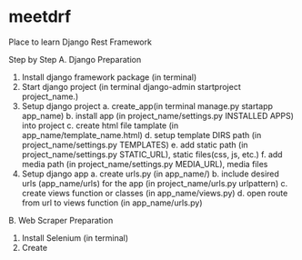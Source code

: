 # meetdrf
Place to learn Django Rest Framework

Step by Step
A. Django Preparation
1. Install django framework package (in terminal)
2. Start django project (in terminal django-admin startproject project_name.)
3. Setup django project
   a. create_app(in terminal manage.py startapp app_name)
   b. install app (in project_name/settings.py INSTALLED APPS) into project
   c. create html file tamplate (in app_name/template_name.html)
   d. setup template DIRS path (in project_name/settings.py TEMPLATES)
   e. add static path (in project_name/settings.py STATIC_URL), static files(css, js, etc.)
   f. add media path (in project_name/settings.py MEDIA_URL), media files
4. Setup django app
   a. create urls.py (in app_name/)
   b. include desired urls (app_name/urls) for the app (in project_name/urls.py urlpattern)
   c. create views function or classes (in app_name/views.py)
   d. open route from url to views function (in app_name/urls.py)

B. Web Scraper Preparation
1. Install Selenium (in terminal)
2. Create 
